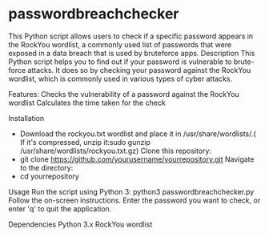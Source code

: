 # passwordbreachchecker
This Python script allows users to check if a specific password appears in the RockYou wordlist, a commonly used list of passwords that were exposed in a data breach that is used by bruteforce apps. 
Description
This Python script helps you to find out if your password is vulnerable to brute-force attacks. It does so by checking your password against the RockYou wordlist, which is commonly used in various types of cyber attacks.

Features:
Checks the vulnerability of a password against the RockYou wordlist
Calculates the time taken for the check

Installation
- Download the rockyou.txt wordlist and place it in /usr/share/wordlists/.( If it's compressed, unzip it:sudo gunzip /usr/share/wordlists/rockyou.txt.gz)
Clone this repository:
- git clone https://github.com/yourusername/yourrepository.git
Navigate to the directory:
- cd yourrepository

Usage
Run the script using Python 3:
python3 passwordbreachchecker.py
Follow the on-screen instructions. Enter the password you want to check, or enter 'q' to quit the application.

Dependencies
Python 3.x
RockYou wordlist
